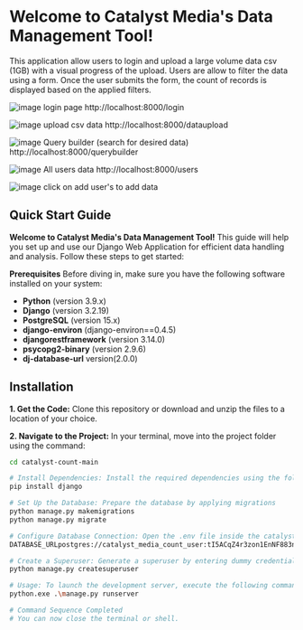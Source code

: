 # Welcome to Catalyst Media's Data Management Tool!
This application allow users to login and upload a large volume data csv (1GB) with a visual
progress of the upload.
Users are allow to filter the data using a form. 
Once the user submits the form,  the count of records is displayed based on the applied filters.

![image](https://github.com/chandanmallah/Catalyst-count/assets/45361929/5305af18-7d83-41c2-a037-2df4722da218)
login page  http://localhost:8000/login

![image](https://github.com/chandanmallah/Catalyst-count/assets/45361929/1b0da75a-ea95-4d73-a264-6b7c62cd3271)
upload csv data http://localhost:8000/dataupload

![image](https://github.com/chandanmallah/Catalyst-count/assets/45361929/9b17c9b6-04ef-4f9c-a817-3fb323cf925f)
Query builder (search for desired data) http://localhost:8000/querybuilder

![image](https://github.com/chandanmallah/Catalyst-count/assets/45361929/3ae69971-f439-4919-bcc0-6ca727dd16ac)
All users data http://localhost:8000/users

![image](https://github.com/chandanmallah/Catalyst-count/assets/45361929/ab8c4eb5-74ef-4f8e-a68a-c1c1e259b976)
click on add user's to add data






## Quick Start Guide

**Welcome to Catalyst Media's Data Management Tool!** This guide will help you set up and use our Django Web Application for efficient data handling and analysis. Follow these steps to get started:

**Prerequisites**
Before diving in, make sure you have the following software installed on your system:

- **Python** (version 3.9.x)
- **Django** (version 3.2.19)
- **PostgreSQL** (version 15.x)
- **django-environ** (django-environ==0.4.5)
- **djangorestframework** (version 3.14.0)
- **psycopg2-binary** (version 2.9.6)
- **dj-database-url** version(2.0.0)

## Installation

**1. Get the Code:** Clone this repository or download and unzip the files to a location of your choice.

**2. Navigate to the Project:** In your terminal, move into the project folder using the command:
```sh
cd catalyst-count-main

# Install Dependencies: Install the required dependencies using the following command
pip install django

# Set Up the Database: Prepare the database by applying migrations
python manage.py makemigrations
python manage.py migrate

# Configure Database Connection: Open the .env file inside the catalyst_count folder. Make sure to set SECRET_KEY and DATABASE_URL. Adjust the DATABASE_URL to match your PostgreSQL database
DATABASE_URLpostgres://catalyst_media_count_user:tI5ACqZ4r3zon1EnNF883naI5uIWNawE@dpg-cjjoo1gcfp5c738glggg-a.singapore-postgres.render.com/catalyst_media_count

# Create a Superuser: Generate a superuser by entering dummy credentials
python manage.py createsuperuser

# Usage: To launch the development server, execute the following command
python.exe .\manage.py runserver

# Command Sequence Completed
# You can now close the terminal or shell.

